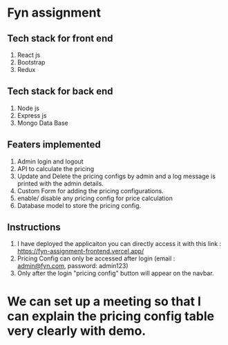 # Fyn assignment 

## Tech stack for front end 
1. React js
2. Bootstrap
3. Redux

## Tech stack for back end 
1. Node js
2. Express js
3. Mongo Data Base

## Featers implemented 
1. Admin login and logout 
2. API to calculate the pricing
3. Update and Delete the pricing configs by admin and a log message is printed with the admin details.
4. Custom Form for adding the pricing configurations. 
5. enable/ disable any pricing config for price calculation
6. Database model to store the pricing config.

## Instructions 
1. I have deployed the applicaiton you can directly access it with this link : https://fyn-assignment-frontend.vercel.app/
2. Pricing Config can only be accessed after login (email : admin@fyn.com, password: admin123)
3. Only after the login "pricing config" button will appear on the navbar.
   
# We can set up a meeting so that I can explain the pricing config table very clearly with demo. 

